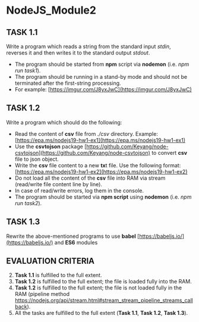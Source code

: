 # NodeJS_Module2

## TASK 1.1
Write a program which reads a string from the standard input *stdin*, reverses it and then writes it to
the standard output *stdout*.
- The program should be started from **npm** script via **nodemon** (i.e. *npm run task1*).
- The program should be running in a stand-by mode and should not be terminated after the
first-string processing.
- For example:
[https://imgur.com/J8yxJwC](https://imgur.com/J8yxJwC)

## TASK 1.2
Write a program which should do the following:
- Read the content of **csv** file from *./csv* directory. Example: [https://epa.ms/nodejs19-hw1-ex1](https://epa.ms/nodejs19-hw1-ex1)
- Use the **csvtojson** package [https://github.com/Keyang/node-csvtojson](https://github.com/Keyang/node-csvtojson) to convert **csv** file to
json object.
- Write the **csv** file content to a new **tx**t file.
Use the following format: [https://epa.ms/nodejs19-hw1-ex2](https://epa.ms/nodejs19-hw1-ex2)
- Do not load all the content of the **csv** file into RAM via stream (read/write file content line by
line).
- In case of read/write errors, log them in the console.
- The program should be started via **npm script** using **nodemon** (i.e. *npm run task2*).

## TASK 1.3
Rewrite the above-mentioned programs to use **babel** [https://babeljs.io/](https://babeljs.io/) and **ES6** modules

## EVALUATION CRITERIA
2. **Task 1.1** is fulfilled to the full extent.
3. **Task 1.2** is fulfilled to the full extent; the file is loaded fully into the RAM.
4. **Task 1.2** is fulfilled to the full extent; the file is not loaded fully in the RAM (pipeline method
https://nodejs.org/api/stream.html#stream_stream_pipeline_streams_callback).
5. All the tasks are fulfilled to the full extent (**Task 1.1**, **Task 1.2**, **Task 1.3**).
